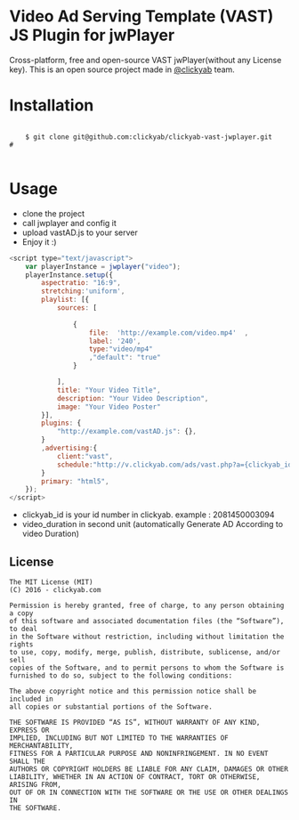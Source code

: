 # Video Ad Serving Template (VAST) JS Plugin for jwPlayer
Cross-platform, free and open-source VAST jwPlayer(without any License key).  This is an open source project made in [@clickyab](https://github.com/clickyab) team.

# Installation
<pre>
<code>
    $ git clone git@github.com:clickyab/clickyab-vast-jwplayer.git
# 
</code>
</pre>
    
# Usage
<ul>
<li>clone the project</li>
<li>call jwplayer and config it</li>
<li>upload vastAD.js to your server</li>
<li>Enjoy it :)</li>
</ul>

```javascript
<script type="text/javascript">
    var playerInstance = jwplayer("video");
    playerInstance.setup({
        aspectratio: "16:9",
        stretching:'uniform',
        playlist: [{
            sources: [
               
                {
                    file:  'http://example.com/video.mp4'  ,
                    label: '240',
                    type:"video/mp4"
                    ,"default": "true"
                }

            ],
            title: "Your Video Title",
            description: "Your Video Description",
            image: "Your Video Poster"
        }],
        plugins: {
            "http://example.com/vastAD.js": {},
        }
        ,advertising:{
            client:"vast",
            schedule:"http://v.clickyab.com/ads/vast.php?a={clickyab_id}&l={video_duration}&RandomNumber",
        }
        primary: "html5",
    });
</script>
```
<ul>
<li>clickyab_id is your id number in clickyab. example : 2081450003094</li>
<li>video_duration in second unit (automatically Generate AD According to video Duration) </li>
</ul>



## License
    The MIT License (MIT)
    (C) 2016 - clickyab.com 

    Permission is hereby granted, free of charge, to any person obtaining a copy
    of this software and associated documentation files (the “Software”), to deal
    in the Software without restriction, including without limitation the rights
    to use, copy, modify, merge, publish, distribute, sublicense, and/or sell
    copies of the Software, and to permit persons to whom the Software is
    furnished to do so, subject to the following conditions:

    The above copyright notice and this permission notice shall be included in
    all copies or substantial portions of the Software.

    THE SOFTWARE IS PROVIDED “AS IS”, WITHOUT WARRANTY OF ANY KIND, EXPRESS OR
    IMPLIED, INCLUDING BUT NOT LIMITED TO THE WARRANTIES OF MERCHANTABILITY,
    FITNESS FOR A PARTICULAR PURPOSE AND NONINFRINGEMENT. IN NO EVENT SHALL THE
    AUTHORS OR COPYRIGHT HOLDERS BE LIABLE FOR ANY CLAIM, DAMAGES OR OTHER
    LIABILITY, WHETHER IN AN ACTION OF CONTRACT, TORT OR OTHERWISE, ARISING FROM,
    OUT OF OR IN CONNECTION WITH THE SOFTWARE OR THE USE OR OTHER DEALINGS IN
    THE SOFTWARE.
